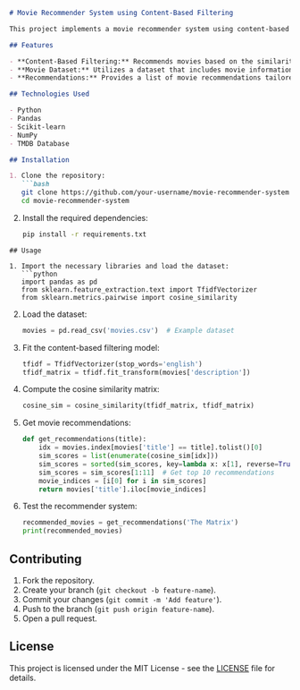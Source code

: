 ```markdown
# Movie Recommender System using Content-Based Filtering

This project implements a movie recommender system using content-based filtering. The system suggests movies based on the features of movies you have already watched and liked, such as genre, cast, director, and other relevant content information.

## Features

- **Content-Based Filtering:** Recommends movies based on the similarity of features (e.g., genre, director, etc.) to movies the user has already shown interest in.
- **Movie Dataset:** Utilizes a dataset that includes movie information like title, genre, director, and other features.
- **Recommendations:** Provides a list of movie recommendations tailored to the user's preferences.

## Technologies Used

- Python
- Pandas
- Scikit-learn
- NumPy
- TMDB Database

## Installation

1. Clone the repository:
   ```bash
   git clone https://github.com/your-username/movie-recommender-system.git
   cd movie-recommender-system
   ```

2. Install the required dependencies:
   ```bash
   pip install -r requirements.txt
   ```
```
## Usage

1. Import the necessary libraries and load the dataset:
   ```python
   import pandas as pd
   from sklearn.feature_extraction.text import TfidfVectorizer
   from sklearn.metrics.pairwise import cosine_similarity
   ```

2. Load the dataset:
   ```python
   movies = pd.read_csv('movies.csv')  # Example dataset
   ```

3. Fit the content-based filtering model:
   ```python
   tfidf = TfidfVectorizer(stop_words='english')
   tfidf_matrix = tfidf.fit_transform(movies['description'])
   ```

4. Compute the cosine similarity matrix:
   ```python
   cosine_sim = cosine_similarity(tfidf_matrix, tfidf_matrix)
   ```

5. Get movie recommendations:
   ```python
   def get_recommendations(title):
       idx = movies.index[movies['title'] == title].tolist()[0]
       sim_scores = list(enumerate(cosine_sim[idx]))
       sim_scores = sorted(sim_scores, key=lambda x: x[1], reverse=True)
       sim_scores = sim_scores[1:11]  # Get top 10 recommendations
       movie_indices = [i[0] for i in sim_scores]
       return movies['title'].iloc[movie_indices]
   ```

6. Test the recommender system:
   ```python
   recommended_movies = get_recommendations('The Matrix')
   print(recommended_movies)
   ```

## Contributing

1. Fork the repository.
2. Create your branch (`git checkout -b feature-name`).
3. Commit your changes (`git commit -m 'Add feature'`).
4. Push to the branch (`git push origin feature-name`).
5. Open a pull request.

## License

This project is licensed under the MIT License - see the [LICENSE](LICENSE) file for details.